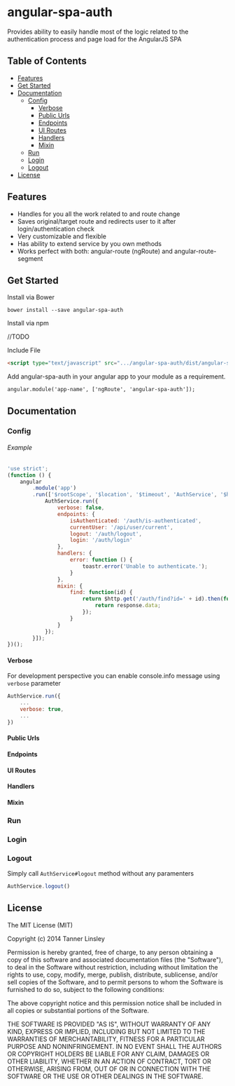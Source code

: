 # angular-spa-auth
Provides ability to easily handle most of the logic related to the authentication process and page load for the AngularJS SPA

## Table of Contents
- [Features](#features)
- [Get Started](#get-started)
- [Documentation](#documentation)
    - [Config](#config)
        - [Verbose](#verbose)
        - [Public Urls](#public-urls)
        - [Endpoints](#endpoints)
        - [UI Routes](#ui-routes)
        - [Handlers](#handlers)
        - [Mixin](#mixin)
    - [Run](#run)
    - [Login](#login)
    - [Logout](#logout)
- [License](#license)

## Features
- Handles for you all the work related to and route change
- Saves original/target route and redirects user to it after login/authentication check
- Very customizable and flexible
- Has ability to extend service by you own methods
- Works perfect with both: angular-route (ngRoute) and angular-route-segment

## Get Started

Install via Bower

`bower install --save angular-spa-auth`

Install via npm

//TODO

Include File
```html
<script type="text/javascript" src=".../angular-spa-auth/dist/angular-spa-auth.min.js"></script>
```


Add angular-spa-auth in your angular app to your module as a requirement.
```
angular.module('app-name', ['ngRoute', 'angular-spa-auth']);
```

## Documentation

### Config

###### Example
```js
'use strict';
(function () {
    angular
        .module('app')
        .run(['$rootScope', '$location', '$timeout', 'AuthService', '$http', 'toastr', function ($rootScope, $location, $timeout, AuthService, $http, toastr) {
            AuthService.run({
                verbose: false,
                endpoints: {
                    isAuthenticated: '/auth/is-authenticated',
                    currentUser: '/api/user/current',
                    logout: '/auth/logout',
                    login: '/auth/login'
                },
                handlers: {
                    error: function () {
                        toastr.error('Unable to authenticate.');
                    }
                },
                mixin: {
                    find: function(id) {
                        return $http.get('/auth/find?id=' + id).then(function (response) {
                            return response.data;
                        });
                    }
                }
            });
        }]);
})();
```


#### Verbose
For development perspective you can enable console.info message using `verbose` parameter

```js
AuthService.run({
    ...
    verbose: true,
    ...
})
```

#### Public Urls
#### Endpoints
#### UI Routes
#### Handlers
#### Mixin

### Run

### Login

### Logout

Simply call `AuthService#logout` method without any paramenters
```js
AuthService.logout()
```

## License

The MIT License (MIT)

Copyright (c) 2014 Tanner Linsley

Permission is hereby granted, free of charge, to any person obtaining a copy
of this software and associated documentation files (the "Software"), to deal
in the Software without restriction, including without limitation the rights
to use, copy, modify, merge, publish, distribute, sublicense, and/or sell
copies of the Software, and to permit persons to whom the Software is
furnished to do so, subject to the following conditions:

The above copyright notice and this permission notice shall be included in
all copies or substantial portions of the Software.

THE SOFTWARE IS PROVIDED "AS IS", WITHOUT WARRANTY OF ANY KIND, EXPRESS OR
IMPLIED, INCLUDING BUT NOT LIMITED TO THE WARRANTIES OF MERCHANTABILITY,
FITNESS FOR A PARTICULAR PURPOSE AND NONINFRINGEMENT. IN NO EVENT SHALL THE
AUTHORS OR COPYRIGHT HOLDERS BE LIABLE FOR ANY CLAIM, DAMAGES OR OTHER
LIABILITY, WHETHER IN AN ACTION OF CONTRACT, TORT OR OTHERWISE, ARISING FROM,
OUT OF OR IN CONNECTION WITH THE SOFTWARE OR THE USE OR OTHER DEALINGS IN
THE SOFTWARE.

